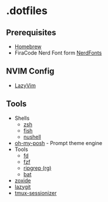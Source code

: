 # .dotfiles

## Prerequisites

- [Homebrew](https://brew.sh/)
- FiraCode Nerd Font form [NerdFonts](https://www.nerdfonts.com/font-downloads)

## NVIM Config

- [LazyVim](https://www.lazyvim.org/installation)

## Tools

- Shells
  - [zsh](https://www.zsh.org/)
  - [fish](https://fishshell.com/)
  - [nushell](https://www.nushell.sh/)
- [oh-my-posh](oh-my-posh) - Prompt theme engine
- Tools
  - [fd](https://github.com/sharkdp/fd)
  - [fzf](https://github.com/junegunn/fzf)
  - [ripgrep (rg)](https://github.com/BurntSushi/ripgrep)
  - [bat](https://github.com/sharkdp/bat)
- [zoxide](https://github.com/ajeetdsouza/zoxide)
- [lazygit](https://github.com/jesseduffield/lazygit)
- [tmux-sessionizer](https://github.com/jrmoulton/tmux-sessionizer)
